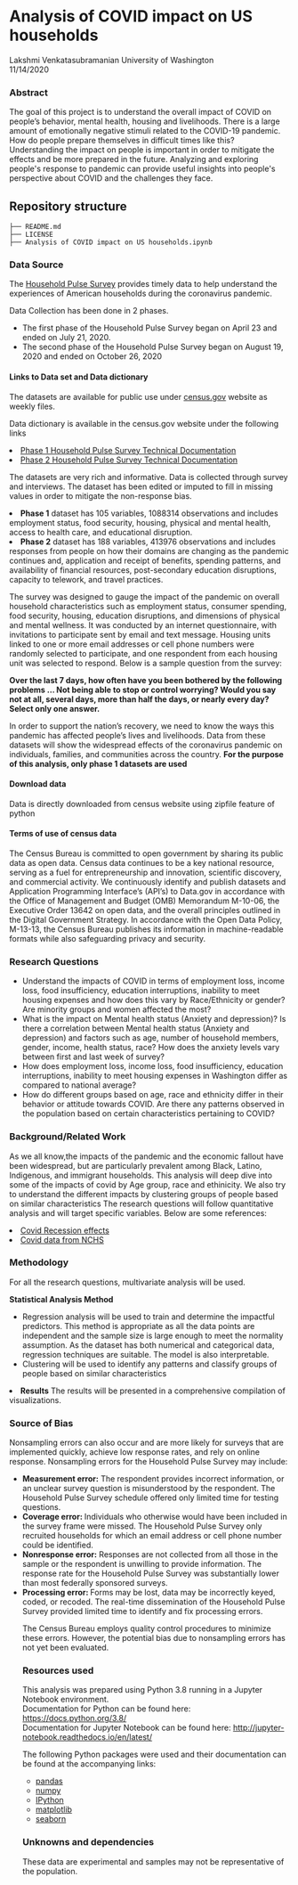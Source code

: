 
<h1>Analysis of COVID impact on US households</h1>

Lakshmi Venkatasubramanian 
University of Washington  
11/14/2020

<h3> Abstract </h3> 

<p>The goal of this project is to understand the overall impact of COVID on people’s behavior, mental health, housing and livelihoods. There is a large amount of emotionally negative stimuli related to the COVID-19 pandemic. How do people prepare themselves in difficult times like this? Understanding the impact on people is important in order to mitigate the effects and be more prepared in the future. Analyzing and exploring people's response to pandemic can provide useful insights into people's perspective about COVID and the challenges they face.</p>


## Repository structure
```
├── README.md
├── LICENSE
├── Analysis of COVID impact on US households.ipynb
```

<h3>Data Source</h3>
<p>The <a href='https://www2.census.gov/programs-surveys/demo/technical-documentation/hhp/2020_HPS_Background.pdf'>Household Pulse Survey</a> provides timely data to help understand the experiences of American households during the coronavirus pandemic. </p>

<p>Data Collection has been done in 2 phases.</p>
<ul><li>The first phase of the Household Pulse Survey began on April 23 and ended on July 21, 2020.</li>
<li>The second phase of the Household Pulse Survey began on August 19, 2020 and ended on October 26, 2020 </li></ul></p>

<h4> Links to Data set and Data dictionary</h4>
<p>The datasets are available for public use under <a href='https://www.census.gov/programs-surveys/household-pulse-survey/datasets.html'>census.gov</a> website as weekly files. 

<p>Data dictionary is available in the census.gov website under the following links</p>
<li><a href='https://www.census.gov/programs-surveys/household-pulse-survey/technical-documentation.html#phase1'>Phase 1 Household Pulse Survey Technical Documentation</a></li>
<li><a href='https://www.census.gov/programs-surveys/household-pulse-survey/technical-documentation.html#phasePhase2'>Phase 2 Household Pulse Survey Technical Documentation</a></li>

<p>The datasets are very rich and informative. Data is collected through survey and interviews. The dataset has been edited or imputed to fill in missing values in order to mitigate the non-response bias.</p>
    <li><strong>Phase 1</strong> dataset has 105 variables, 1088314 observations and includes employment status, food security, housing, physical and mental health, access to health care, and educational disruption. </li>
     <li><strong>Phase 2</strong> dataset has 188 variables, 413976 observations and includes responses from people on how their domains are changing as the pandemic continues and, application and receipt of benefits, spending patterns, and availability of financial resources, post-secondary education disruptions, capacity to telework, and travel practices. </li>

<p>The survey was designed to gauge the impact of the pandemic on overall household characteristics such as employment status, consumer spending, food security, housing, education disruptions, and dimensions of physical and mental wellness. It was conducted by an internet questionnaire, with invitations to participate sent by email and text message. Housing units linked to one or more email addresses or cell phone numbers were randomly selected to participate, and one respondent from each housing unit was selected to respond. Below is a sample question from the survey:</p>
<strong>Over the last 7 days, how often have you been bothered by the following problems … Not being able to stop or control worrying? Would you say not at all, several days, more than half the days, or nearly every day? Select only one answer.</strong>

<p>In order to support the nation’s recovery, we need to know the ways this pandemic has affected people’s lives and livelihoods. Data from these datasets will show the widespread effects of the coronavirus pandemic on individuals, families, and communities across the country. <strong>For the purpose of this analysis, only phase 1 datasets are used</strong></p>
   
<h4>Download data</h4>
<p>Data is directly downloaded from census website using zipfile feature of python<p>

<h4>Terms of use of census data </h4>
<p>The Census Bureau is committed to open government by sharing its public data as open data. Census data continues to be a key national resource, serving as a fuel for entrepreneurship and innovation, scientific discovery, and commercial activity.  We continuously identify and publish datasets and Application Programming Interface’s (API’s) to Data.gov in accordance with the Office of Management and Budget (OMB) Memorandum M-10-06, the Executive Order 13642 on open data, and the overall principles outlined in the Digital Government Strategy.  In
 accordance with the Open Data Policy, M-13-13, the Census Bureau publishes its information in machine-readable formats while also safeguarding privacy and security.</p>

<h3>Research Questions</h3>
<ul>
    <li>Understand the impacts of COVID in terms of employment loss, income loss, food insufficiency, education interruptions, inability to meet housing expenses and how does this vary by Race/Ethnicity or gender? Are minority groups and women affected the most?</li>
    <li>What is the impact on Mental health status (Anxiety and depression)? Is there a correlation between Mental health status (Anxiety and depression) and factors such as age, number of household members, gender, income, health status, race? How does the anxiety levels vary between first and last week of survey?</li>
    <li>How does employment loss, income loss, food insufficiency, education interruptions, inability to meet housing expenses in Washington differ as compared  to national average?</li>
    <li>How do different groups based on age, race and ethnicity differ in their behavior or attitude towards COVID. Are there any patterns observed in the population based on certain characteristics pertaining to COVID?</li> 
</ul>

<h3>Background/Related Work</h3>
<p>As we all know,the impacts of the pandemic and the economic fallout have been widespread, but are particularly prevalent among Black, Latino, Indigenous, and immigrant households. This analysis will  deep dive into some of the impacts of covid by Age group, race and ethinicity. We also try to understand the different impacts by clustering groups of people based on similar characteristics The research questions will follow quantitative analysis and will target specific variables. Below are some references: </p>
<li><a href='https://www.cbpp.org/research/poverty-and-inequality/tracking-the-covid-19-recessions-effects-on-food-housing-and'>Covid Recession effects</a></li>
<li><a href='https://www.cdc.gov/nchs/covid19/pulse/mental-health.htm'>Covid data from NCHS</a></li>


<h3>Methodology</h3>
<p>For all the research questions, multivariate analysis will be used.</p>
<p><strong>Statistical Analysis Method</strong>
<ul><li>Regression analysis will be used to train and determine the impactful predictors. This method is appropriate as all the data points are independent and the sample size is large enough to meet the normality assumption. As the dataset has both numerical and categorical data, regression techniques are suitable. The model is also interpretable.</li>
<li>Clustering will be used to identify any patterns and classify groups of people based on similar characteristics</li></ul></p>
<p><li><strong>Results</strong>
    The results will be presented in a comprehensive compilation of visualizations.</li></p>

<h3>Source of Bias</h3>
<p> Nonsampling errors can also occur and are more likely for surveys that are implemented quickly, achieve low response rates, and rely on online response.  Nonsampling errors for the Household Pulse Survey may include:</p>

<ul><li><strong>Measurement error:</strong> The respondent provides incorrect information, or an unclear survey question is misunderstood by the respondent. The Household Pulse Survey schedule offered only limited time for testing questions. </li>
<li><strong>Coverage error: </strong>Individuals who otherwise would have been included in the survey frame were missed. The Household Pulse Survey only recruited households for which an email address or cell phone number could be identified.</li>
<li><strong>Nonresponse error:</strong> Responses are not collected from all those in the sample or the respondent is unwilling to provide information. The response rate for the Household Pulse Survey was substantially lower than most federally sponsored surveys.</li>
<li><strong>Processing error: </strong>Forms may be lost, data may be incorrectly keyed, coded, or recoded. The real-time dissemination of the Household Pulse Survey provided limited time to identify and fix processing errors.</li>
 
<p>The Census Bureau employs quality control procedures to minimize these errors.  However, the potential bias due to nonsampling errors has not yet been evaluated.</p>


<h3>Resources used</h3>

This analysis was prepared using Python 3.8 running in a Jupyter Notebook environment.  
Documentation for Python can be found here: https://docs.python.org/3.8/  
Documentation for Jupyter Notebook can be found here: http://jupyter-notebook.readthedocs.io/en/latest/  

The following Python packages were used and their documentation can be found at the accompanying links:

* [pandas](https://pandas.pydata.org/)
* [numpy](https://numpy.org/)
* [IPython](https://ipython.org/)
* [matplotlib](https://matplotlib.org/)
* [seaborn](https://seaborn.pydata.org/)

<h3>Unknowns and dependencies</h3>
<p>These data are experimental and samples may not be representative of the population. </p>



